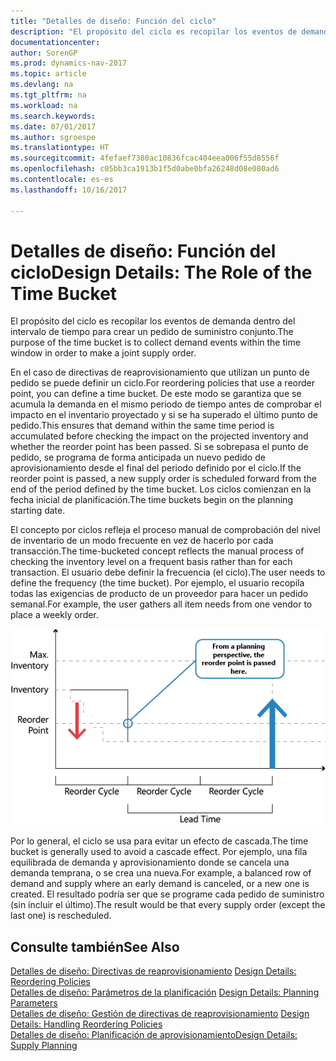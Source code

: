 ```yaml
---
title: "Detalles de diseño: Función del ciclo"
description: "El propósito del ciclo es recopilar los eventos de demanda dentro del intervalo de tiempo para crear un pedido de suministro conjunto."
documentationcenter: 
author: SorenGP
ms.prod: dynamics-nav-2017
ms.topic: article
ms.devlang: na
ms.tgt_pltfrm: na
ms.workload: na
ms.search.keywords: 
ms.date: 07/01/2017
ms.author: sgroespe
ms.translationtype: HT
ms.sourcegitcommit: 4fefaef7380ac10836fcac404eea006f55d8556f
ms.openlocfilehash: c05bb3ca1913b1f5d0abe0bfa26248d08e080ad6
ms.contentlocale: es-es
ms.lasthandoff: 10/16/2017

---
```

# <a name="design-details-the-role-of-the-time-bucket"></a><span data-ttu-id="c90c8-103">Detalles de diseño: Función del ciclo</span><span class="sxs-lookup"><span data-stu-id="c90c8-103">Design Details: The Role of the Time Bucket</span></span>
<span data-ttu-id="c90c8-104">El propósito del ciclo es recopilar los eventos de demanda dentro del intervalo de tiempo para crear un pedido de suministro conjunto.</span><span class="sxs-lookup"><span data-stu-id="c90c8-104">The purpose of the time bucket is to collect demand events within the time window in order to make a joint supply order.</span></span>  
  
 <span data-ttu-id="c90c8-105">En el caso de directivas de reaprovisionamiento que utilizan un punto de pedido se puede definir un ciclo.</span><span class="sxs-lookup"><span data-stu-id="c90c8-105">For reordering policies that use a reorder point, you can define a time bucket.</span></span> <span data-ttu-id="c90c8-106">De este modo se garantiza que se acumula la demanda en el mismo periodo de tiempo antes de comprobar el impacto en el inventario proyectado y si se ha superado el último punto de pedido.</span><span class="sxs-lookup"><span data-stu-id="c90c8-106">This ensures that demand within the same time period is accumulated before checking the impact on the projected inventory and whether the reorder point has been passed.</span></span> <span data-ttu-id="c90c8-107">Si se sobrepasa el punto de pedido, se programa de forma anticipada un nuevo pedido de aprovisionamiento desde el final del periodo definido por el ciclo.</span><span class="sxs-lookup"><span data-stu-id="c90c8-107">If the reorder point is passed, a new supply order is scheduled forward from the end of the period defined by the time bucket.</span></span> <span data-ttu-id="c90c8-108">Los ciclos comienzan en la fecha inicial de planificación.</span><span class="sxs-lookup"><span data-stu-id="c90c8-108">The time buckets begin on the planning starting date.</span></span>  
  
 <span data-ttu-id="c90c8-109">El concepto por ciclos refleja el proceso manual de comprobación del nivel de inventario de un modo frecuente en vez de hacerlo por cada transacción.</span><span class="sxs-lookup"><span data-stu-id="c90c8-109">The time-bucketed concept reflects the manual process of checking the inventory level on a frequent basis rather than for each transaction.</span></span> <span data-ttu-id="c90c8-110">El usuario debe definir la frecuencia (el ciclo).</span><span class="sxs-lookup"><span data-stu-id="c90c8-110">The user needs to define the frequency (the time bucket).</span></span> <span data-ttu-id="c90c8-111">Por ejemplo, el usuario recopila todas las exigencias de producto de un proveedor para hacer un pedido semanal.</span><span class="sxs-lookup"><span data-stu-id="c90c8-111">For example, the user gathers all item needs from one vendor to place a weekly order.</span></span>  
  
 ![](media/nav_app_supply_planning_2_reorder_cycle.png "NAV_APP_supply_planning_2_reorder_cycle")  
  
 <span data-ttu-id="c90c8-112">Por lo general, el ciclo se usa para evitar un efecto de cascada.</span><span class="sxs-lookup"><span data-stu-id="c90c8-112">The time bucket is generally used to avoid a cascade effect.</span></span> <span data-ttu-id="c90c8-113">Por ejemplo, una fila equilibrada de demanda y aprovisionamiento donde se cancela una demanda temprana, o se crea una nueva.</span><span class="sxs-lookup"><span data-stu-id="c90c8-113">For example, a balanced row of demand and supply where an early demand is canceled, or a new one is created.</span></span> <span data-ttu-id="c90c8-114">El resultado podría ser que se programe cada pedido de suministro (sin incluir el último).</span><span class="sxs-lookup"><span data-stu-id="c90c8-114">The result would be that every supply order (except the last one) is rescheduled.</span></span>  
  
## <a name="see-also"></a><span data-ttu-id="c90c8-115">Consulte también</span><span class="sxs-lookup"><span data-stu-id="c90c8-115">See Also</span></span>  
 <span data-ttu-id="c90c8-116">[Detalles de diseño: Directivas de reaprovisionamiento](design-details-reordering-policies.md) </span><span class="sxs-lookup"><span data-stu-id="c90c8-116">[Design Details: Reordering Policies](design-details-reordering-policies.md) </span></span>  
 <span data-ttu-id="c90c8-117">[Detalles de diseño: Parámetros de la planificación](design-details-planning-parameters.md) </span><span class="sxs-lookup"><span data-stu-id="c90c8-117">[Design Details: Planning Parameters](design-details-planning-parameters.md) </span></span>  
 <span data-ttu-id="c90c8-118">[Detalles de diseño: Gestión de directivas de reaprovisionamiento](design-details-handling-reordering-policies.md) </span><span class="sxs-lookup"><span data-stu-id="c90c8-118">[Design Details: Handling Reordering Policies](design-details-handling-reordering-policies.md) </span></span>  
 [<span data-ttu-id="c90c8-119">Detalles de diseño: Planificación de aprovisionamiento</span><span class="sxs-lookup"><span data-stu-id="c90c8-119">Design Details: Supply Planning</span></span>](design-details-supply-planning.md)
